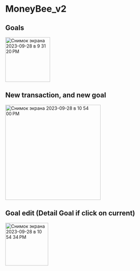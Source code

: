 # MoneyBee_v2
<h2>Goals</h2>
<img width="140" alt="Снимок экрана 2023-09-28 в 9 31 20 PM" src="https://github.com/Unspected/MoneyBee_v2/assets/30178659/5cf7e55d-7762-4725-8977-300a1d6f6745">
<h2>New transaction, and new goal</h2>
<img width="298" alt="Снимок экрана 2023-09-28 в 10 54 00 PM" src="https://github.com/Unspected/MoneyBee_v2/assets/30178659/54439abd-e3b6-4edf-a06d-5a7d22c281eb">
<h2>Goal edit (Detail Goal if click on current)</h2>
<img width="134" alt="Снимок экрана 2023-09-28 в 10 54 34 PM" src="https://github.com/Unspected/MoneyBee_v2/assets/30178659/1a942518-ba3e-4771-a6a9-a63c44da7904">
